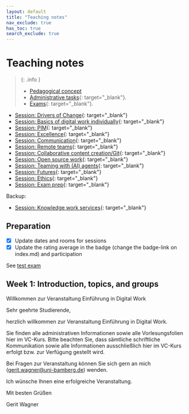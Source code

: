 ```yaml
---
layout: default
title: "Teaching notes"
nav_exclude: true
has_toc: true
search_exclude: true
---
```


# Teaching notes

> {: .info }
> - [Pedagogical concept](pedagogy.html)
> - [Administrative tasks](https://digital-work-lab.github.io/handbook/docs/30-teaching/32_courses/){: target="_blank"}.
> - [Exams](https://github.com/digital-work-lab/digital-work-lecture-exam){: target="_blank"}.

- [Session: Drivers of Change](01_drivers_of_change.html){: target="_blank"}
- [Session: Basics of digital work individually](02_gtd_teaching_notes.html){: target="_blank"}
- [Session: PIM](03_PIM_teaching_notes.html){: target="_blank"}
- [Session: Excellence](04_Excellence_teaching_notes.html){: target="_blank"}
- [Session: Communication](06_communication_teaching_notes.html){: target="_blank"}
- [Session: Remote teams](05_remote_teams_teaching_notes.html){: target="_blank"}
- [Session: Collaborative content creation/Git](07_content_creation_git_teaching_notes.html){: target="_blank"}
- [Session: Open source work](08_open_source_teaching_notes.html){: target="_blank"}
- [Session: Teaming with (AI) agents](10_teaming_with_ai_agents.html){: target="_blank"}
- [Session: Futures](11-futures-notes_teaching_notes.html){: target="_blank"}
- [Session: Ethics](12-ethics_teaching_notes.html){: target="_blank"}
- [Session: Exam prep](13-exam-prep_teaching_notes.html){: target="_blank"}

Backup:

- [Session: Knowledge work services](10_knowlege_work_services_teaching_notes.html){: target="_blank"}

## Preparation

- [x] Update dates and rooms for sessions
- [x] Update the rating average in the badge (change the badge-link on index.md) and participation

See [test exam](../exams/test_exam.pdf)

## Week 1: Introduction, topics, and groups


Willkommen zur Veranstaltung Einführung in Digital Work

Sehr geehrte Studierende,

herzlich willkommen zur Veranstaltung Einführung in Digital Work.

Sie finden alle administrativen Informationen sowie alle Vorlesungsfolien hier im VC-Kurs. Bitte beachten Sie, dass sämtliche schriftliche Kommunikation sowie alle Informationen ausschließlich hier im VC-Kurs erfolgt bzw. zur Verfügung gestellt wird.

Bei Fragen zur Veranstaltung können Sie sich gern an mich (gerit.wagner@uni-bamberg.de) wenden.

Ich wünsche Ihnen eine erfolgreiche Veranstaltung.

Mit besten Grüßen

Gerit Wagner

